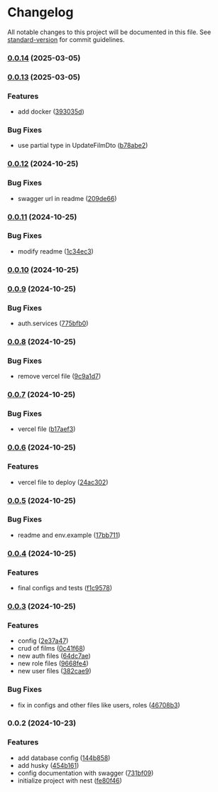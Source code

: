 # Changelog

All notable changes to this project will be documented in this file. See [standard-version](https://github.com/conventional-changelog/standard-version) for commit guidelines.

### [0.0.14](https://github.com/Palmieri31/backend-nest-test/compare/v0.0.13...v0.0.14) (2025-03-05)

### [0.0.13](https://github.com/Palmieri31/backend-nest-test/compare/v0.0.12...v0.0.13) (2025-03-05)


### Features

* add docker ([393035d](https://github.com/Palmieri31/backend-nest-test/commit/393035def9f13a68b4e13ff4a2bdcd999b77e3a1))


### Bug Fixes

* use partial type in UpdateFilmDto ([b78abe2](https://github.com/Palmieri31/backend-nest-test/commit/b78abe2a67d4cc9ad8a70d1f2ff1a05870880020))

### [0.0.12](https://github.com/Palmieri31/backend-nest-test/compare/v0.0.11...v0.0.12) (2024-10-25)


### Bug Fixes

* swagger url in readme ([209de66](https://github.com/Palmieri31/backend-nest-test/commit/209de6680b553f302b89c79e7b8cbe7474fdf5b3))

### [0.0.11](https://github.com/Palmieri31/backend-nest-test/compare/v0.0.10...v0.0.11) (2024-10-25)


### Bug Fixes

* modify readme ([1c34ec3](https://github.com/Palmieri31/backend-nest-test/commit/1c34ec3bd25630e448ba1586bb2a549bd8dc528c))

### [0.0.10](https://github.com/Palmieri31/backend-nest-test/compare/v0.0.9...v0.0.10) (2024-10-25)

### [0.0.9](https://github.com/Palmieri31/backend-nest-test/compare/v0.0.8...v0.0.9) (2024-10-25)


### Bug Fixes

* auth.services ([775bfb0](https://github.com/Palmieri31/backend-nest-test/commit/775bfb0f83f17b728d26c5a3ccba295ac32490ec))

### [0.0.8](https://github.com/Palmieri31/backend-nest-test/compare/v0.0.7...v0.0.8) (2024-10-25)


### Bug Fixes

* remove  vercel file ([9c9a1d7](https://github.com/Palmieri31/backend-nest-test/commit/9c9a1d7c3a470dfbf23b9cad595f3aa2d0b478d9))

### [0.0.7](https://github.com/Palmieri31/backend-nest-test/compare/v0.0.6...v0.0.7) (2024-10-25)


### Bug Fixes

* vercel file ([b17aef3](https://github.com/Palmieri31/backend-nest-test/commit/b17aef3da17e6f0d72849f34017ba09eed838221))

### [0.0.6](https://github.com/Palmieri31/backend-nest-test/compare/v0.0.5...v0.0.6) (2024-10-25)


### Features

* vercel file to deploy ([24ac302](https://github.com/Palmieri31/backend-nest-test/commit/24ac302629963db2be82c36cf15524b88354ac53))

### [0.0.5](https://github.com/Palmieri31/backend-nest-test/compare/v0.0.4...v0.0.5) (2024-10-25)


### Bug Fixes

* readme and env.example ([17bb711](https://github.com/Palmieri31/backend-nest-test/commit/17bb7111d0026aa38f75c1db7f6cec43a3e4ab6d))

### [0.0.4](https://github.com/Palmieri31/backend-nest-test/compare/v0.0.3...v0.0.4) (2024-10-25)


### Features

* final configs and tests ([f1c9578](https://github.com/Palmieri31/backend-nest-test/commit/f1c957805eb5593e156120d4e14f4a50e2c17a9a))

### [0.0.3](https://github.com/Palmieri31/backend-nest-test/compare/v0.0.2...v0.0.3) (2024-10-25)


### Features

* config ([2e37a47](https://github.com/Palmieri31/backend-nest-test/commit/2e37a47b60ae407af445f254c2979ba21a4b8f3d))
* crud of films ([0c41f68](https://github.com/Palmieri31/backend-nest-test/commit/0c41f683b032c3389d7a89f9278edc041d64b7b5))
* new auth files ([64dc7ae](https://github.com/Palmieri31/backend-nest-test/commit/64dc7ae0c798c2da6559dd585bf9a8559766559e))
* new role files ([9668fe4](https://github.com/Palmieri31/backend-nest-test/commit/9668fe45a80f3bf46e3166c50fff4be34705b778))
* new user files ([382cae9](https://github.com/Palmieri31/backend-nest-test/commit/382cae9220971af16b02d49c5f8904158a9c99d0))


### Bug Fixes

* fix in configs and other files like users, roles ([46708b3](https://github.com/Palmieri31/backend-nest-test/commit/46708b3e90e736b4b4c8144972920c4b82cd5127))

### 0.0.2 (2024-10-23)


### Features

* add database config ([144b858](https://github.com/Palmieri31/backend-nest-test/commit/144b858355b94ecfba8b3aa77f9a047c1de7dd44))
* add husky ([454b161](https://github.com/Palmieri31/backend-nest-test/commit/454b1616d4fcd3698d4b5e2b730c6c1a19e8cee6))
* config documentation with swagger ([731bf09](https://github.com/Palmieri31/backend-nest-test/commit/731bf09f00df4ae152c8da8fc0a7e694704e743e))
* initialize project with nest ([fe80f46](https://github.com/Palmieri31/backend-nest-test/commit/fe80f46462f808ea9d735ef2f8d7e87889a40aee))
